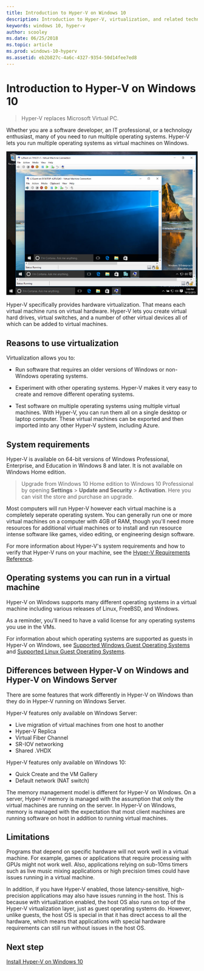 ```yaml
---
title: Introduction to Hyper-V on Windows 10
description: Introduction to Hyper-V, virtualization, and related technologies.
keywords: windows 10, hyper-v
author: scooley
ms.date: 06/25/2018
ms.topic: article
ms.prod: windows-10-hyperv
ms.assetid: eb2b827c-4a6c-4327-9354-50d14fee7ed8
---
```


# Introduction to Hyper-V on Windows 10

> Hyper-V replaces Microsoft Virtual PC.

Whether you are a software developer, an IT professional, or a technology enthusiast, many of you need to run multiple operating systems. Hyper-V lets you run multiple operating systems as virtual machines on Windows.

![Virtual machine running Windows](media/HyperVNesting.png)

Hyper-V specifically provides hardware virtualization.  That means each virtual machine runs on virtual hardware.  Hyper-V lets you create virtual hard drives, virtual switches, and a number of other virtual devices all of which can be added to virtual machines.

## Reasons to use virtualization

Virtualization allows you to:

* Run software that requires an older versions of Windows or non-Windows operating systems.

* Experiment with other operating systems. Hyper-V makes it very easy to create and remove different operating systems.

* Test software on multiple operating systems using multiple virtual machines. With Hyper-V, you can run them all on a single desktop or laptop computer. These virtual machines can be exported and then imported into any other Hyper-V system, including Azure.

## System requirements

Hyper-V is available on 64-bit versions of Windows Professional, Enterprise, and Education in Windows 8 and later.  It is not available on Windows Home edition.

> Upgrade from Windows 10 Home edition to Windows 10 Professional by opening **Settings** > **Update and Security** > **Activation**. Here you can visit the store and purchase an upgrade.

Most computers will run Hyper-V however each virtual machine is a completely seperate operating system.  You can generally run one or more virtual machines on a computer with 4GB of RAM, though you'll need more resources for additional virtual machines or to install and run resource intense software like games, video editing, or engineering design software.

For more information about Hyper-V's system requirements and how to verify that Hyper-V runs on your machine, see the [Hyper-V Requirements Reference](..\reference\hyper-v-requirements.md).

## Operating systems you can run in a virtual machine

Hyper-V on Windows supports many different operating systems in a virtual machine including various releases of Linux, FreeBSD, and Windows.

As a reminder, you'll need to have a valid license for any operating systems you use in the VMs.

For information about which operating systems are supported as guests in Hyper-V on Windows, see [Supported Windows Guest Operating Systems](supported-guest-os.md) and [Supported Linux Guest Operating Systems](https://technet.microsoft.com/library/dn531030.aspx).

## Differences between Hyper-V on Windows and Hyper-V on Windows Server

There are some features that work differently in Hyper-V on Windows than they do in Hyper-V running on Windows Server.

Hyper-V features only available on Windows Server:

* Live migration of virtual machines from one host to another
* Hyper-V Replica
* Virtual Fiber Channel
* SR-IOV networking
* Shared .VHDX

Hyper-V features only available on Windows 10:

* Quick Create and the VM Gallery
* Default network (NAT switch)

The memory management model is different for Hyper-V on Windows. On a server, Hyper-V memory is managed with the assumption that only the virtual machines are running on the server. In Hyper-V on Windows, memory is managed with the expectation that most client machines are running software on host in addition to running virtual machines.

## Limitations

Programs that depend on specific hardware will not work well in a virtual machine. For example, games or applications that require processing with GPUs might not work well. Also, applications relying on sub-10ms timers such as live music mixing applications or high precision times could have issues running in a virtual machine.

In addition, if you have Hyper-V enabled, those latency-sensitive, high-precision applications may also have issues running in the host.  This is because with virtualization enabled, the host OS also runs on top of the Hyper-V virtualization layer, just as guest operating systems do. However, unlike guests, the host OS is special in that it has direct access to all the hardware, which means that applications with special hardware requirements can still run without issues in the host OS.

## Next step

[Install Hyper-V on Windows 10](..\quick-start\enable-hyper-v.md)
